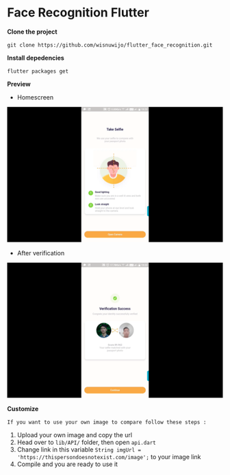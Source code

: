 # Face Recognition Flutter

**Clone the project**

    git clone https://github.com/wisnuwijo/flutter_face_recognition.git
**Install depedencies**

    flutter packages get
**Preview**
 - Homescreen
 
 ![enter image description here](https://raw.githubusercontent.com/wisnuwijo/flutter_face_recognition/master/Screen%20Shot%202020-11-02%20at%2017.31.24.png)
 - After verification

![enter image description here](https://raw.githubusercontent.com/wisnuwijo/flutter_face_recognition/master/Screen%20Shot%202020-11-02%20at%2017.31.45.png)

**Customize**

    If you want to use your own image to compare follow these steps :

 1. Upload your own image and copy the url
 2. Head over to `lib/API/` folder, then open `api.dart`
 3. Change link in this variable `String imgUrl = 'https://thispersondoesnotexist.com/image';` to your image link
 4. Compile and you are ready to use it
